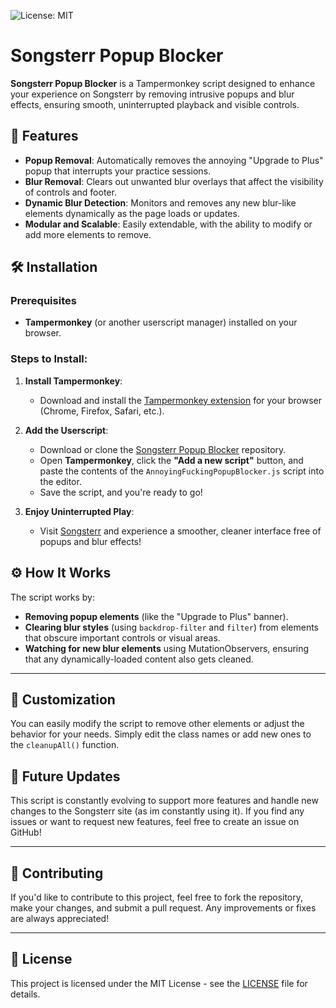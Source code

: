 ![License: MIT](https://img.shields.io/badge/License-MIT-green.svg)

# Songsterr Popup Blocker

**Songsterr Popup Blocker** is a Tampermonkey script designed to enhance your experience on Songsterr by removing intrusive popups and blur effects, ensuring smooth, uninterrupted playback and visible controls.

## 🚀 Features

- **Popup Removal**: Automatically removes the annoying "Upgrade to Plus" popup that interrupts your practice sessions.
- **Blur Removal**: Clears out unwanted blur overlays that affect the visibility of controls and footer.
- **Dynamic Blur Detection**: Monitors and removes any new blur-like elements dynamically as the page loads or updates.
- **Modular and Scalable**: Easily extendable, with the ability to modify or add more elements to remove.

## 🛠️ Installation

### Prerequisites

- **Tampermonkey** (or another userscript manager) installed on your browser.

### Steps to Install:

1. **Install Tampermonkey**:
   - Download and install the [Tampermonkey extension](https://www.tampermonkey.net/) for your browser (Chrome, Firefox, Safari, etc.).
   
2. **Add the Userscript**:
   - Download or clone the [Songsterr Popup Blocker](https://github.com/yourusername/Songsterr-Popup-Blocker) repository.
   - Open **Tampermonkey**, click the **"Add a new script"** button, and paste the contents of the `AnnoyingFuckingPopupBlocker.js` script into the editor.
   - Save the script, and you're ready to go!

3. **Enjoy Uninterrupted Play**:
   - Visit [Songsterr](https://www.songsterr.com/) and experience a smoother, cleaner interface free of popups and blur effects!

## ⚙️ How It Works

The script works by:

- **Removing popup elements** (like the "Upgrade to Plus" banner).
- **Clearing blur styles** (using `backdrop-filter` and `filter`) from elements that obscure important controls or visual areas.
- **Watching for new blur elements** using MutationObservers, ensuring that any dynamically-loaded content also gets cleaned.

---

## 📝 Customization

You can easily modify the script to remove other elements or adjust the behavior for your needs. Simply edit the class names or add new ones to the `cleanupAll()` function.

## 🎯 Future Updates

This script is constantly evolving to support more features and handle new changes to the Songsterr site (as im constantly using it). If you find any issues or want to request new features, feel free to create an issue on GitHub!

---

## 🤝 Contributing

If you'd like to contribute to this project, feel free to fork the repository, make your changes, and submit a pull request. Any improvements or fixes are always appreciated!

---

## 📄 License

This project is licensed under the MIT License - see the [LICENSE](LICENSE) file for details.
